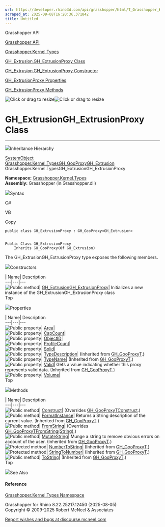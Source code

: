 ```yaml
---
url: https://developer.rhino3d.com/api/grasshopper/html/T_Grasshopper_Kernel_Types_GH_Extrusion_GH_ExtrusionProxy.htm
scraped_at: 2025-09-08T16:20:36.371842
title: Untitled
---
```


Grasshopper API

[Grasshopper API](../html/723c01da-9986-4db2-8f53-6f3a7494df75.htm
"Grasshopper API")

[Grasshopper.Kernel.Types](../html/N_Grasshopper_Kernel_Types.htm
"Grasshopper.Kernel.Types")

[GH_Extrusion.GH_ExtrusionProxy
Class](../html/T_Grasshopper_Kernel_Types_GH_Extrusion_GH_ExtrusionProxy.htm
"GH_Extrusion.GH_ExtrusionProxy Class")

[GH_Extrusion.GH_ExtrusionProxy Constructor
](../html/M_Grasshopper_Kernel_Types_GH_Extrusion_GH_ExtrusionProxy__ctor.htm
"GH_Extrusion.GH_ExtrusionProxy Constructor ")

[GH_ExtrusionProxy
Properties](../html/Properties_T_Grasshopper_Kernel_Types_GH_Extrusion_GH_ExtrusionProxy.htm
"GH_ExtrusionProxy Properties")

[GH_ExtrusionProxy
Methods](../html/Methods_T_Grasshopper_Kernel_Types_GH_Extrusion_GH_ExtrusionProxy.htm
"GH_ExtrusionProxy Methods")

![Click or drag to resize](../icons/TocOpen.gif)![Click or drag to
resize](../icons/TocClose.gif)

# GH_ExtrusionGH_ExtrusionProxy Class  
  
---  
  
![](../icons/SectionExpanded.png)Inheritance Hierarchy

[SystemObject](https://docs.microsoft.com/dotnet/api/system.object)  
[Grasshopper.Kernel.TypesGH_GooProxy](T_Grasshopper_Kernel_Types_GH_GooProxy_1.htm)[GH_Extrusion](T_Grasshopper_Kernel_Types_GH_Extrusion.htm)  
Grasshopper.Kernel.TypesGH_ExtrusionGH_ExtrusionProxy  

**Namespace:** [Grasshopper.Kernel.Types](N_Grasshopper_Kernel_Types.htm)  
**Assembly:** Grasshopper (in Grasshopper.dll)

![](../icons/SectionExpanded.png)Syntax

C#

VB

Copy

    
    
    public class GH_ExtrusionProxy : GH_GooProxy<GH_Extrusion>
    
    
    Public Class GH_ExtrusionProxy
    	Inherits GH_GooProxy(Of GH_Extrusion)

The GH_ExtrusionGH_ExtrusionProxy type exposes the following members.

![](../icons/SectionExpanded.png)Constructors

| Name| Description  
---|---|---  
![Public method](../icons/pubmethod.gif)|
[GH_ExtrusionGH_ExtrusionProxy](M_Grasshopper_Kernel_Types_GH_Extrusion_GH_ExtrusionProxy__ctor.htm)|
Initializes a new instance of the GH_ExtrusionGH_ExtrusionProxy class  
Top

![](../icons/SectionExpanded.png)Properties

| Name| Description  
---|---|---  
![Public property](../icons/pubproperty.gif)|
[Area](P_Grasshopper_Kernel_Types_GH_Extrusion_GH_ExtrusionProxy_Area.htm)|  
![Public property](../icons/pubproperty.gif)|
[CapCount](P_Grasshopper_Kernel_Types_GH_Extrusion_GH_ExtrusionProxy_CapCount.htm)|  
![Public property](../icons/pubproperty.gif)|
[ObjectID](P_Grasshopper_Kernel_Types_GH_Extrusion_GH_ExtrusionProxy_ObjectID.htm)|  
![Public property](../icons/pubproperty.gif)|
[ProfileCount](P_Grasshopper_Kernel_Types_GH_Extrusion_GH_ExtrusionProxy_ProfileCount.htm)|  
![Public property](../icons/pubproperty.gif)|
[Solid](P_Grasshopper_Kernel_Types_GH_Extrusion_GH_ExtrusionProxy_Solid.htm)|  
![Public property](../icons/pubproperty.gif)|
[TypeDescription](P_Grasshopper_Kernel_Types_GH_GooProxy_1_TypeDescription.htm)|
(Inherited from [GH_GooProxyT](T_Grasshopper_Kernel_Types_GH_GooProxy_1.htm).)  
![Public property](../icons/pubproperty.gif)|
[TypeName](P_Grasshopper_Kernel_Types_GH_GooProxy_1_TypeName.htm)|  (Inherited
from [GH_GooProxyT](T_Grasshopper_Kernel_Types_GH_GooProxy_1.htm).)  
![Public property](../icons/pubproperty.gif)|
[Valid](P_Grasshopper_Kernel_Types_GH_GooProxy_1_Valid.htm)|  Gets a value
indicating whether this proxy represents valid data.  (Inherited from
[GH_GooProxyT](T_Grasshopper_Kernel_Types_GH_GooProxy_1.htm).)  
![Public property](../icons/pubproperty.gif)|
[Volume](P_Grasshopper_Kernel_Types_GH_Extrusion_GH_ExtrusionProxy_Volume.htm)|  
Top

![](../icons/SectionExpanded.png)Methods

| Name| Description  
---|---|---  
![Public method](../icons/pubmethod.gif)|
[Construct](M_Grasshopper_Kernel_Types_GH_Extrusion_GH_ExtrusionProxy_Construct.htm)|
(Overrides
[GH_GooProxyTConstruct](M_Grasshopper_Kernel_Types_GH_GooProxy_1_Construct.htm).)  
![Public method](../icons/pubmethod.gif)|
[FormatInstance](M_Grasshopper_Kernel_Types_GH_GooProxy_1_FormatInstance.htm)|
Returns a String description of the current value.  (Inherited from
[GH_GooProxyT](T_Grasshopper_Kernel_Types_GH_GooProxy_1.htm).)  
![Public method](../icons/pubmethod.gif)|
[FromString](M_Grasshopper_Kernel_Types_GH_Extrusion_GH_ExtrusionProxy_FromString.htm)|
(Overrides
[GH_GooProxyTFromString(String)](M_Grasshopper_Kernel_Types_GH_GooProxy_1_FromString.htm).)  
![Public method](../icons/pubmethod.gif)|
[MutateString](M_Grasshopper_Kernel_Types_GH_GooProxy_1_MutateString.htm)|
Munge a string to remove obvious errors on account of the user.  (Inherited
from [GH_GooProxyT](T_Grasshopper_Kernel_Types_GH_GooProxy_1.htm).)  
![Protected method](../icons/protmethod.gif)|
[NumberToString](M_Grasshopper_Kernel_Types_GH_GooProxy_1_NumberToString.htm)|
(Inherited from [GH_GooProxyT](T_Grasshopper_Kernel_Types_GH_GooProxy_1.htm).)  
![Protected method](../icons/protmethod.gif)|
[StringToNumber](M_Grasshopper_Kernel_Types_GH_GooProxy_1_StringToNumber.htm)|
(Inherited from [GH_GooProxyT](T_Grasshopper_Kernel_Types_GH_GooProxy_1.htm).)  
![Public method](../icons/pubmethod.gif)|
[ToString](M_Grasshopper_Kernel_Types_GH_GooProxy_1_ToString.htm)|  (Inherited
from [GH_GooProxyT](T_Grasshopper_Kernel_Types_GH_GooProxy_1.htm).)  
Top

![](../icons/SectionExpanded.png)See Also

#### Reference

[Grasshopper.Kernel.Types Namespace](N_Grasshopper_Kernel_Types.htm)

Grasshopper for Rhino 8.22.25217.12450 (2025-08-05)  
Copyright © 2009-2025 Robert McNeel & Associates

[Report wishes and bugs at
discourse.mcneel.com](https://discourse.mcneel.com/c/grasshopper)


